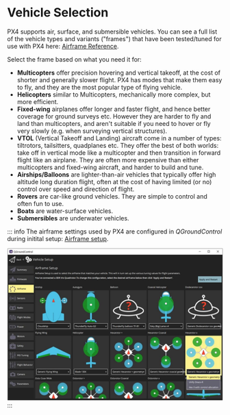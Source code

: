 # Vehicle Selection

PX4 supports air, surface, and submersible vehicles. You can see a full list of the vehicle types and variants ("frames") that have been tested/tuned for use with PX4 here: [Airframe Reference](../airframes/airframe_reference.md).

Select the frame based on what you need it for:
- **Multicopters** offer precision hovering and vertical takeoff, at the cost of shorter and generally slower flight. PX4 has modes that make them easy to fly, and they are the most popular type of flying vehicle.
- **Helicopters** similar to Multicopters, mechanically more complex, but more efficient.
- **Fixed-wing** airplanes offer longer and faster flight, and hence better coverage for ground surveys etc. However they are harder to fly and land than multicopters, and aren't suitable if you need to hover or fly very slowly (e.g. when surveying vertical structures).
- **VTOL** (Vertical Takeoff and Landing) aircraft come in a number of types: tiltrotors, tailsitters, quadplanes etc. They offer the best of both worlds: take off in vertical mode like a multicopter and then transition in forward flight like an airplane. They are often more expensive than either multicopters and fixed-wing aircraft, and harder to build and tune.
- **Airships/Balloons** are lighter-than-air vehicles that typically offer high altitude long duration flight, often at the cost of having limited (or no) control over speed and direction of flight.
- **Rovers** are car-like ground vehicles. They are simple to control and often fun to use.
- **Boats** are water-surface vehicles.
- **Submersibles** are underwater vehicles.

::: info The airframe settings used by PX4 are configured in *QGroundControl* during initital setup: [Airframe setup](../config/airframe.md).

![Frame Selection](../../assets/qgc/setup/airframe/airframe_px4.jpg) :::
